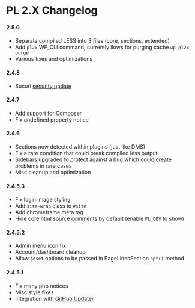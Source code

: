 PL 2.X Changelog
================

#### 2.5.0

- Separate compiled LESS into 3 files (core, sections, extended)
- Add `pl2x` WP_CLI command, currently llows for purging cache `wp pl2x purge`
- Various fixes and optimizations

#### 2.4.8

- Sucuri [security update](http://blog.sucuri.net/2015/01/security-advisory-vulnerabilities-in-pagelinesplatform-theme-for-wordpress.html)

#### 2.4.7

- Add support for [Composer](http://getcomposer.org/)
- Fix undefined property notice

#### 2.4.6

- Sections now detected within plugins (just like DMS)
- Fix a rare condition that could break compiled less output
- Sidebars upgraded to protect against a bug which could create problems in rare cases
- Misc cleanup and optimization

#### 2.4.5.3

- Fix login image styling
- Add `site-wrap` class to `#site`
- Add chromeframe meta tag
- Hide core html source comments by default (enable `PL_DEV` to show)

#### 2.4.5.2

- Admin menu icon fix
- Account/dashboard cleanup
- Allow `$oset` options to be passed in PageLinesSection `opt()` method

#### 2.4.5.1

- Fix many php notices
- Misc style fixes
- Integration with [GitHub Updater](https://github.com/afragen/github-updater)